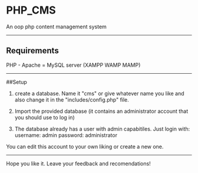 # PHP_CMS
An oop php content management system 

***

## Requirements
PHP - Apache = MySQL server (XAMPP WAMP MAMP)

***

##Setup

1. create a database. Name it "cms" or give whatever name you like and also change it in the "includes/config.php" file.

3. Import the provided database (it contains an administrator account that you should use to log in)

2. The database already has a user with admin capabitiles. Just login with:
username: admin
password: administrator

You can edit this account to your own liking or create a new one.

***

Hope you like it. Leave your feedback and recomendations!
